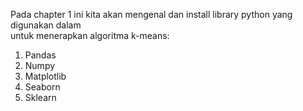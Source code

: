 Pada chapter 1 ini kita akan mengenal dan install library python yang digunakan dalam  
untuk menerapkan algoritma k-means:

1. Pandas
2. Numpy
3. Matplotlib
4. Seaborn
5. Sklearn
